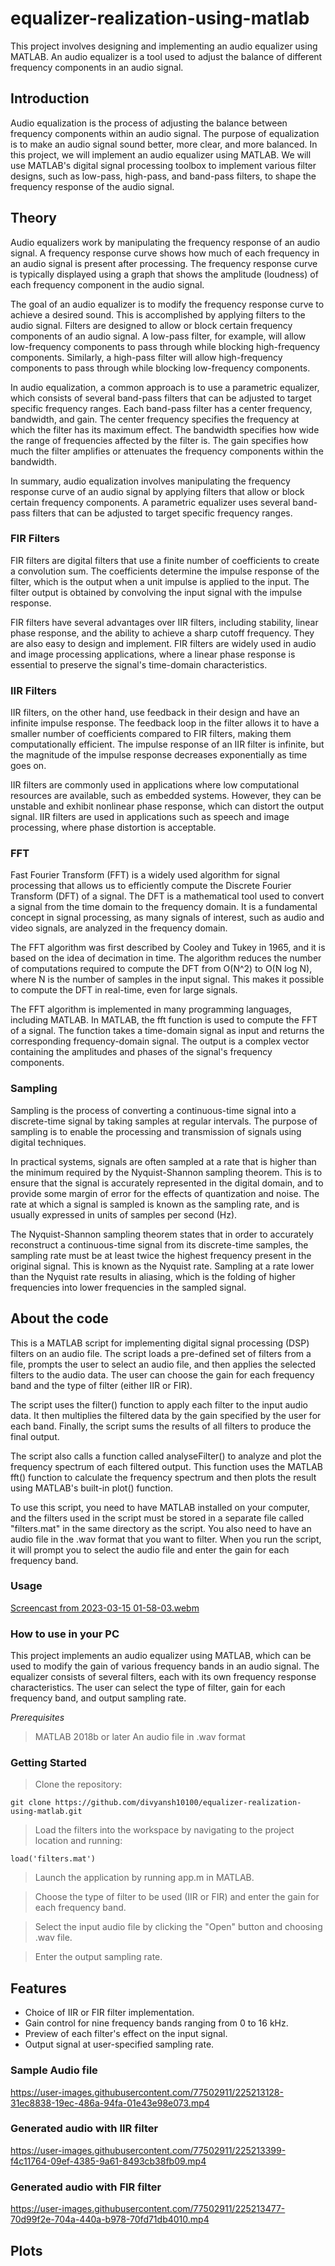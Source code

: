 # equalizer-realization-using-matlab
This project involves designing and implementing an audio equalizer using MATLAB. An audio equalizer is a tool used to adjust the balance of different frequency components in an audio signal.

## Introduction
Audio equalization is the process of adjusting the balance between frequency components within an audio signal. The purpose of equalization is to make an audio signal sound better, more clear, and more balanced. In this project, we will implement an audio equalizer using MATLAB. We will use MATLAB's digital signal processing toolbox to implement various filter designs, such as low-pass, high-pass, and band-pass filters, to shape the frequency response of the audio signal.

## Theory
Audio equalizers work by manipulating the frequency response of an audio signal. A frequency response curve shows how much of each frequency in an audio signal is present after processing. The frequency response curve is typically displayed using a graph that shows the amplitude (loudness) of each frequency component in the audio signal.

The goal of an audio equalizer is to modify the frequency response curve to achieve a desired sound. This is accomplished by applying filters to the audio signal. Filters are designed to allow or block certain frequency components of an audio signal. A low-pass filter, for example, will allow low-frequency components to pass through while blocking high-frequency components. Similarly, a high-pass filter will allow high-frequency components to pass through while blocking low-frequency components.

In audio equalization, a common approach is to use a parametric equalizer, which consists of several band-pass filters that can be adjusted to target specific frequency ranges. Each band-pass filter has a center frequency, bandwidth, and gain. The center frequency specifies the frequency at which the filter has its maximum effect. The bandwidth specifies how wide the range of frequencies affected by the filter is. The gain specifies how much the filter amplifies or attenuates the frequency components within the bandwidth.

In summary, audio equalization involves manipulating the frequency response curve of an audio signal by applying filters that allow or block certain frequency components. A parametric equalizer uses several band-pass filters that can be adjusted to target specific frequency ranges.

### FIR Filters
FIR filters are digital filters that use a finite number of coefficients to create a convolution sum. The coefficients determine the impulse response of the filter, which is the output when a unit impulse is applied to the input. The filter output is obtained by convolving the input signal with the impulse response.

FIR filters have several advantages over IIR filters, including stability, linear phase response, and the ability to achieve a sharp cutoff frequency. They are also easy to design and implement. FIR filters are widely used in audio and image processing applications, where a linear phase response is essential to preserve the signal's time-domain characteristics.

### IIR Filters
IIR filters, on the other hand, use feedback in their design and have an infinite impulse response. The feedback loop in the filter allows it to have a smaller number of coefficients compared to FIR filters, making them computationally efficient. The impulse response of an IIR filter is infinite, but the magnitude of the impulse response decreases exponentially as time goes on.

IIR filters are commonly used in applications where low computational resources are available, such as embedded systems. However, they can be unstable and exhibit nonlinear phase response, which can distort the output signal. IIR filters are used in applications such as speech and image processing, where phase distortion is acceptable.

### FFT
Fast Fourier Transform (FFT) is a widely used algorithm for signal processing that allows us to efficiently compute the Discrete Fourier Transform (DFT) of a signal. The DFT is a mathematical tool used to convert a signal from the time domain to the frequency domain. It is a fundamental concept in signal processing, as many signals of interest, such as audio and video signals, are analyzed in the frequency domain.

The FFT algorithm was first described by Cooley and Tukey in 1965, and it is based on the idea of decimation in time. The algorithm reduces the number of computations required to compute the DFT from O(N^2) to O(N log N), where N is the number of samples in the input signal. This makes it possible to compute the DFT in real-time, even for large signals.

The FFT algorithm is implemented in many programming languages, including MATLAB. In MATLAB, the fft function is used to compute the FFT of a signal. The function takes a time-domain signal as input and returns the corresponding frequency-domain signal. The output is a complex vector containing the amplitudes and phases of the signal's frequency components.

### Sampling
Sampling is the process of converting a continuous-time signal into a discrete-time signal by taking samples at regular intervals. The purpose of sampling is to enable the processing and transmission of signals using digital techniques.

In practical systems, signals are often sampled at a rate that is higher than the minimum required by the Nyquist-Shannon sampling theorem. This is to ensure that the signal is accurately represented in the digital domain, and to provide some margin of error for the effects of quantization and noise. The rate at which a signal is sampled is known as the sampling rate, and is usually expressed in units of samples per second (Hz).

The Nyquist-Shannon sampling theorem states that in order to accurately reconstruct a continuous-time signal from its discrete-time samples, the sampling rate must be at least twice the highest frequency present in the original signal. This is known as the Nyquist rate. Sampling at a rate lower than the Nyquist rate results in aliasing, which is the folding of higher frequencies into lower frequencies in the sampled signal.

## About the code
This is a MATLAB script for implementing digital signal processing (DSP) filters on an audio file. The script loads a pre-defined set of filters from a file, prompts the user to select an audio file, and then applies the selected filters to the audio data. The user can choose the gain for each frequency band and the type of filter (either IIR or FIR).

The script uses the filter() function to apply each filter to the input audio data. It then multiplies the filtered data by the gain specified by the user for each band. Finally, the script sums the results of all filters to produce the final output.

The script also calls a function called analyseFilter() to analyze and plot the frequency spectrum of each filtered output. This function uses the MATLAB fft() function to calculate the frequency spectrum and then plots the result using MATLAB's built-in plot() function.

To use this script, you need to have MATLAB installed on your computer, and the filters used in the script must be stored in a separate file called "filters.mat" in the same directory as the script. You also need to have an audio file in the .wav format that you want to filter. When you run the script, it will prompt you to select the audio file and enter the gain for each frequency band.
### Usage
[Screencast from 2023-03-15 01-58-03.webm](https://user-images.githubusercontent.com/77502911/225208796-3c9de521-8c71-4898-bb99-934edd629a0d.webm)


### How to use in your PC

This project implements an audio equalizer using MATLAB, which can be used to modify the gain of various frequency bands in an audio signal. The equalizer consists of several filters, each with its own frequency response characteristics. The user can select the type of filter, gain for each frequency band, and output sampling rate.

*Prerequisites*

> MATLAB 2018b or later
> An audio file in .wav format

### Getting Started
> Clone the repository:

`git clone https://github.com/divyansh10100/equalizer-realization-using-matlab.git`

> Load the filters into the workspace by navigating to the project location and running:

`load('filters.mat')`

> Launch the application by running app.m in MATLAB.

> Choose the type of filter to be used (IIR or FIR) and enter the gain for each frequency band.

> Select the input audio file by clicking the "Open" button and choosing  .wav file.

> Enter the output sampling rate.

## Features
- Choice of IIR or FIR filter implementation.
- Gain control for nine frequency bands ranging from 0 to 16 kHz.
- Preview of each filter's effect on the input signal.
- Output signal at user-specified sampling rate.

### Sample Audio file

https://user-images.githubusercontent.com/77502911/225213128-31ec8838-19ec-486a-94fa-01e43e98e073.mp4

### Generated audio with IIR filter

https://user-images.githubusercontent.com/77502911/225213399-f4c11764-09ef-4385-9a61-8493cb38fb09.mp4

### Generated audio with FIR filter

https://user-images.githubusercontent.com/77502911/225213477-70d99f2e-704a-440a-b978-70fd71db4010.mp4

## Plots








